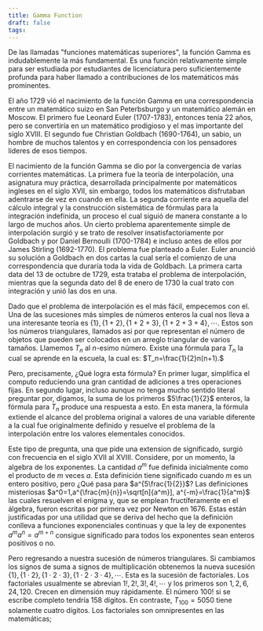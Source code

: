 ```yaml
---
title: Gamma Function
draft: false
tags:
---
```

De las llamadas "funciones matemáticas superiores", la función Gamma es indudablemente la más fundamental. Es una función relativamente simple para ser estudiada por estudiantes de licenciatura pero suficientemente profunda para haber llamado a contribuciones de los matemáticos más prominentes.

El año 1729 vió el nacimiento de la función Gamma en una correspondencia entre un matemático suizo en San Peterbsburgo y un matemático alemán en Moscow. El primero fue Leonard Euler (1707-1783), entonces tenía 22 años, pero se convertiría en un matemático prodigioso y el mas importante del siglo XVIII. El segundo fue Christian Goldbach (1690-1764), un sabio, un hombre de muchos talentos y en correspondencia con los pensadores lideres de esos tiempos.

El nacimiento de la función Gamma se dio por la convergencia de varias corrientes matemáticas. La primera fue la teoría de interpolación, una asignatura muy práctica, desarrollada principalmente por matemáticos ingleses en el siglo XVII, sin embargo, todos los matemáticos disfrutaban adentrarse de vez en cuando en ella. La segunda corriente era aquella del cálculo integral y la construcción sistemática de fórmulas para la integración indefinida, un proceso el cual siguió de manera constante a lo largo de muchos años. Un cierto problema aparentemente simple de interpolación surgió y se trato de resolver insatisfactoriamente por Goldbach y por Daniel Bernoulli (1700-1784) e incluso antes de ellos por James Stirling (1692-1770). El problema fue planteado a Euler. Euler anunció su solución a Goldbach en dos cartas la cual sería el comienzo de una correspondencia que duraría toda la vida de Goldbach. La primera carta data del 13 de octubre de 1729, esta trataba el problema de interpolación, mientras que la segunda dato del 8 de enero de 1730 la cual trato con integración y unió las dos en una.

Dado que el problema de interpolación es el más fácil, empecemos con el. Una de las sucesiones más simples de números enteros la cual nos lleva a una interesante teoría es $\{1\},\{1+2\},\{1+2+3\},\{1+2+3+4\},\cdots.$ Estos son los números triangulares, llamados asi por que representan el número de objetos que pueden ser colocados en un arreglo triangular de varios tamaños. Llamemos $T_n$ al $n$-esimo número. Existe una fórmula para $T_n$ la cual se aprende en la escuela, la cual es: $T_n=\frac{1}{2}n(n+1).$

Pero, precisamente, ¿Qué logra esta fórmula? En primer lugar, simplifica el computo reduciendo una gran cantidad de adiciones a tres operaciones fijas. En segundo lugar, incluso aunque no tenga mucho sentido literal preguntar por, digamos, la suma de los primeros $5\frac{1}{2}$ enteros, la fórmula para $T_n$ produce una respuesta a esto. En esta manera, la fórmula extiende el alcance del problema original a valores de una variable diferente a la cual fue originalmente definido y resuelve el problema de la interpolación entre los valores elementales conocidos.

Este tipo de pregunta, una que pide una extension de significado, surgió con frecuencia en el siglo XVII al XVIII. Considere, por un momento, la algebra de los exponentes. La cantidad $a^m$ fue definida inicialmente como el producto de $m$ veces $a$. Esta definición tiene significado cuando $m$ es un entero positivo, pero ¿Qué pasa para $a^{5\frac{1}{2}}$? Las definiciones misteriosas $a^0=1,a^{\frac{m}{n}}=\sqrt[n]{a^m}], a^{-m}=\frac{1}{a^m}$
las cuales resuelven el enigma y, que se emplean fructíferamente en el álgebra, fueron escritas por primera vez por Newton en 1676. Estas están justificadas por una utilidad que se deriva del hecho que la definición conlleva a funciones exponenciales continuas y que la ley de exponentes $a^ma^n=a^{m+n}$ consigue significado para todos los exponentes sean enteros positivos o no.

Pero regresando a nuestra sucesión de números triangulares. Si cambiamos los signos de suma a signos de multiplicación obtenemos la nueva sucesión $\{1\}, \{1\cdot2\}, \{1\cdot2\cdot3\}, \{1\cdot2\cdot3\cdot4\},\cdots.$ Esta es la sucesión de factoriales. Los factoriales usualmente se abrevian $1!,2!,3!,4!,\cdots$ y los primeros son $1,2,6,24,120$. Crecen en dimensión muy rápidamente. El número $100!$ si se escribe completo tendría 158 dígitos. En contraste, $T_{100}=5050$ tiene solamente cuatro dígitos. Los factoriales son omnipresentes en las matemáticas;